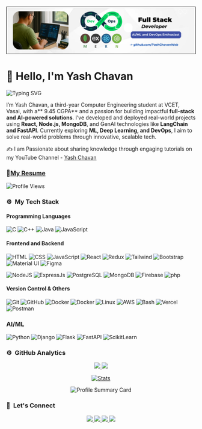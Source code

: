 ![Full Stack Development](https://github.com/YashChavanWeb/YashChavanWeb/blob/main/Black%20Liquid%20Minimalist%20Daily%20Quotes%20LinkedIn%20Banner%20(5).png)

# 👋 Hello, I'm Yash Chavan 
![Typing SVG](https://readme-typing-svg.herokuapp.com?font=comfortaa&color=ffffff&size=24&width=500&lines=🚀Full+Stack+Developer)

I’m Yash Chavan, a third-year Computer Engineering student at VCET, Vasai, with a** 9.45 CGPA** and a passion for building impactful **full-stack and AI-powered solutions**. I’ve developed and deployed real-world projects using **React, Node.js, MongoDB**, and GenAI technologies like **LangChain and FastAPI**. Currently exploring **ML, Deep Learning, and DevOps**, I aim to solve real-world problems through innovative, scalable tech.

✍️  I am Passionate about sharing knowledge through engaging tutorials on my YouTube Channel - [Yash Chavan](https://www.youtube.com/@yashchavanweb)


### 📝[My Resume](https://yashchavanweb.github.io/Resume/Resume.pdf)
</p>



![Profile Views](https://komarev.com/ghpvc/?username=YashChavanWeb&color=000000&style=flat-square&label=Profile+Views&animation=true)




### ⚙️ &nbsp;My Tech Stack

#### Programming Languages 
![C](https://skillicons.dev/icons?i=c)
![C++](https://skillicons.dev/icons?i=cpp)
![Java](https://skillicons.dev/icons?i=java)
![JavaScript](https://skillicons.dev/icons?i=js)

#### Frontend and Backend
![HTML](https://skillicons.dev/icons?i=html) 
![CSS](https://skillicons.dev/icons?i=css)
![JavaScript](https://skillicons.dev/icons?i=js)
![React](https://skillicons.dev/icons?i=react)
![Redux](https://skillicons.dev/icons?i=redux)
![Tailwind](https://skillicons.dev/icons?i=tailwind)
![Bootstrap](https://skillicons.dev/icons?i=bootstrap)
![Material UI](https://skillicons.dev/icons?i=materialui)
![Figma](https://skillicons.dev/icons?i=figma)



![NodeJS](https://skillicons.dev/icons?i=nodejs)
![ExpressJs](https://skillicons.dev/icons?i=express)
![PostgreSQL](https://skillicons.dev/icons?i=postgresql)
![MongoDB](https://skillicons.dev/icons?i=mongodb)
![Firebase](https://skillicons.dev/icons?i=firebase)
![php](https://skillicons.dev/icons?i=php)



#### Version Control & Others
![Git](https://skillicons.dev/icons?i=git)
![GitHub](https://skillicons.dev/icons?i=github)
![Docker](https://skillicons.dev/icons?i=docker)
![Docker](https://skillicons.dev/icons?i=kubernetes)
![Linux](https://skillicons.dev/icons?i=linux)
![AWS](https://skillicons.dev/icons?i=aws)
![Bash](https://skillicons.dev/icons?i=bash)
![Vercel](https://skillicons.dev/icons?i=vercel)
![Postman](https://skillicons.dev/icons?i=postman)

### AI/ML
![Python](https://skillicons.dev/icons?i=python)
![Django](https://skillicons.dev/icons?i=django)
![Flask](https://skillicons.dev/icons?i=flask)
![FastAPI](https://skillicons.dev/icons?i=fastapi)
![ScikitLearn](https://skillicons.dev/icons?i=scikitlearn)



### ⚙️ &nbsp;GitHub Analytics

<p align="center">
  <a href="https://github.com/YashChavanWeb">
    <img height="180em" src="https://github-readme-stats-eight-theta.vercel.app/api?username=YashChavanWeb&show_icons=true&theme=graywhite&include_all_commits=true&count_private=true"/>
    <img height="180em" src="https://github-readme-stats-eight-theta.vercel.app/api/top-langs/?username=YashChavanWeb&layout=compact&langs_count=8&theme=graywhite"/>
  </a>
</p>

<p align="center">
  <a href="https://github.com/YashChavanWeb">
    <img src="https://github-stats-alpha.vercel.app/api/?username=YashChavanWeb&cc=000000&tc=FFFFFF&ic=000000&animation=true" alt="Stats" />
  </a>
</p>

<p align="center">
  <img src="https://github-profile-summary-cards.vercel.app/api/cards/profile-details?username=YashChavanWeb&theme=github&animation=true" alt="Profile Summary Card" />
</p>






### 👋 &nbsp;Let's Connect
<p align="center">
  <a href="https://in.linkedin.com/in/yash-chavan-5b91a426b">
    <img height="25" src="https://img.shields.io/badge/linkedin-%234CAF50.svg?style=for-the-badge&logo=linkedin&logoColor=white" />
  </a>
  <a href="mailto:yashchavan4628@gmail.com">
    <img height="25" src="https://img.shields.io/badge/Gmail-%234CAF50.svg?style=for-the-badge&logo=gmail&logoColor=white" />
  </a>
  <a href="https://youtube.com/@itsyashchavan">
    <img height="25" src="https://img.shields.io/badge/YouTube-%234CAF50.svg?style=for-the-badge&logo=youtube&logoColor=white" />
  </a>
  <a href="https://github.com/YashChavanWeb">
    <img height="25" src="https://img.shields.io/badge/github-%234CAF50.svg?style=for-the-badge&logo=github&logoColor=white" />
  </a>
</p>





